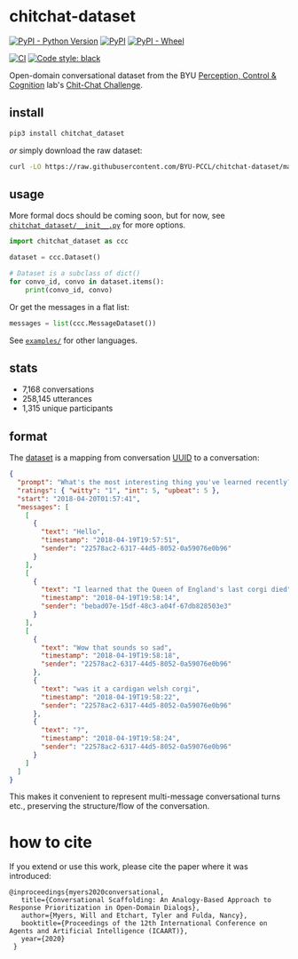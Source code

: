 # chitchat-dataset

[![PyPI - Python Version](https://img.shields.io/pypi/pyversions/chitchat_dataset)](https://pypi.org/project/chitchat-dataset/)
[![PyPI](https://img.shields.io/pypi/v/chitchat_dataset)](https://pypi.org/project/chitchat-dataset/)
[![PyPI - Wheel](https://img.shields.io/pypi/wheel/chitchat_dataset)](https://pypi.org/project/chitchat-dataset/)

[![CI](https://github.com/BYU-PCCL/chitchat-dataset/workflows/CI/badge.svg)](https://github.com/BYU-PCCL/chitchat-dataset/actions?query=workflow%3ACI)
[![Code style: black](https://img.shields.io/badge/code%20style-black-000000.svg)](https://github.com/psf/black)

Open-domain conversational dataset from the BYU
[Perception, Control & Cognition] lab's [Chit-Chat Challenge].

## install

```bash
pip3 install chitchat_dataset
```

_or_ simply download the raw dataset:

```bash
curl -LO https://raw.githubusercontent.com/BYU-PCCL/chitchat-dataset/master/chitchat_dataset/dataset.json
```

## usage

More formal docs should be coming soon, but for now, see [`chitchat_dataset/__init__.py`](chitchat_dataset/__init__.py) for more options.

```python
import chitchat_dataset as ccc

dataset = ccc.Dataset()

# Dataset is a subclass of dict()
for convo_id, convo in dataset.items():
    print(convo_id, convo)
```

Or get the messages in a flat list:
```python
messages = list(ccc.MessageDataset())
```

See [`examples/`] for other languages.

## stats

- 7,168 conversations
- 258,145 utterances
- 1,315 unique participants

## format

The [dataset] is a mapping from conversation [UUID] to a conversation:

```json
{
  "prompt": "What's the most interesting thing you've learned recently?",
  "ratings": { "witty": "1", "int": 5, "upbeat": 5 },
  "start": "2018-04-20T01:57:41",
  "messages": [
    [
      {
        "text": "Hello",
        "timestamp": "2018-04-19T19:57:51",
        "sender": "22578ac2-6317-44d5-8052-0a59076e0b96"
      }
    ],
    [
      {
        "text": "I learned that the Queen of England's last corgi died",
        "timestamp": "2018-04-19T19:58:14",
        "sender": "bebad07e-15df-48c3-a04f-67db828503e3"
      }
    ],
    [
      {
        "text": "Wow that sounds so sad",
        "timestamp": "2018-04-19T19:58:18",
        "sender": "22578ac2-6317-44d5-8052-0a59076e0b96"
      },
      {
        "text": "was it a cardigan welsh corgi",
        "timestamp": "2018-04-19T19:58:22",
        "sender": "22578ac2-6317-44d5-8052-0a59076e0b96"
      },
      {
        "text": "?",
        "timestamp": "2018-04-19T19:58:24",
        "sender": "22578ac2-6317-44d5-8052-0a59076e0b96"
      }
    ]
  ]
}
```

This makes it convenient to represent multi-message conversational turns etc., preserving the structure/flow of the conversation.

# how to cite

If you extend or use this work, please cite the paper where it was introduced:

```
@inproceedings{myers2020conversational,
   title={Conversational Scaffolding: An Analogy-Based Approach to  Response Prioritization in Open-Domain Dialogs},
   author={Myers, Will and Etchart, Tyler and Fulda, Nancy},
   booktitle={Proceedings of the 12th International Conference on Agents and Artificial Intelligence (ICAART)},
   year={2020}
 }
```

[perception, control & cognition]: https://pcc.cs.byu.edu
[chit-chat challenge]: https://pcc.cs.byu.edu/2018/04/18/the-chit-chat-challenge/
[dataset]: chitchat_dataset/dataset.py
[dataset.json]: chitchat_dataset/dataset.py
[`dataset.json`]: chitchat_dataset/dataset.py
[uuid]: https://en.wikipedia.org/wiki/Universally_unique_identifier#Version_4_(random)
[requests]: https://2.python-requests.org/en/master/
[examples]: examples/
[`examples/`]: examples/
